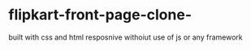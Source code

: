 # flipkart-front-page-clone-
built with css and html resposnive withoiut use of js or any framework
